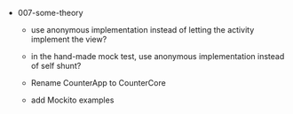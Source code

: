 
- 007-some-theory

  - use anonymous implementation instead of letting the activity implement the view?

  - in the hand-made mock test, use anonymous implementation instead of self shunt?

  - Rename CounterApp to CounterCore

  - add Mockito examples

